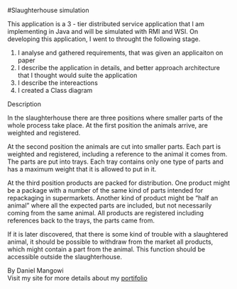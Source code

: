 #Slaughterhouse simulation

This application is a 3 - tier distributed service application that I am implementing in Java and will be simulated with RMI and WSI. 
On developing this application, I went to throught the following stage.
 1.  I analyse and gathered requirements, that was given an applicaiton on paper
 2. I describe the application in details, and better approach architecture that I thought would suite the application
 3. I describe the intereactions
 4. I created a Class diagram

Description

In the slaughterhouse there are three positions where smaller parts of the whole process take place. At the first position the animals 
 arrive, are weighted and registered.
 
 At the second position the animals are cut into smaller parts. Each part is weighted and registered, including a reference to the animal 
 it comes from. The parts are put into trays. Each tray contains only one type of parts and  has a maximum weight that it is allowed to
 put in it.
 
At the third position products are packed for distribution. One product might be a package with a number of the same kind of parts intended
for repackaging in supermarkets. Another kind of product might be “half an animal” where all the expected parts are included, but not 
necessarily coming from the same animal. All products are registered including references back to the trays, the parts came from.

If it is later discovered, that there is some kind of trouble with a slaughtered animal, it should be possible to withdraw from the market
all products, which might contain a part from the animal. This function should be accessible outside the slaughterhouse.
        
  By 
    Daniel Mangowi <br>
    Visit my site for more details about my [portifolio](http://www.mangowi.com)
